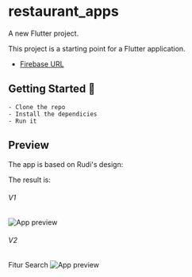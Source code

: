 # restaurant_apps

A new Flutter project.

This project is a starting point for a Flutter application.

- [Firebase URL](https://revaldo-356ae-default-rtdb.asia-southeast1.firebasedatabase.app/.json)

## Getting Started 🚀

```shell
- Clone the repo
- Install the dependicies
- Run it
```

## Preview

The app is based on Rudi's design:

The result is:

###### V1
![App preview](doc/gif1.gif)

###### V2
Fitur Search
![App preview](doc/gif2.gif)

